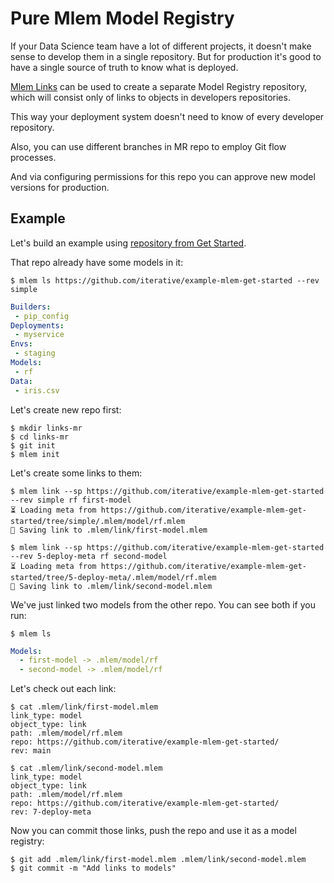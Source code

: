 # Pure Mlem Model Registry

If your Data Science team have a lot of different projects, it doesn't make
sense to develop them in a single repository. But for production it's good to
have a single source of truth to know what is deployed.

[Mlem Links](/doc/user-guide/linking) can be used to create a separate Model
Registry repository, which will consist only of links to objects in developers
repositories.

This way your deployment system doesn't need to know of every developer
repository.

Also, you can use different branches in MR repo to employ Git flow processes.

And via configuring permissions for this repo you can approve new model versions
for production.

<!-- TODO:
Setup 2 "research" repos and MR repo and show the process of deploying new model.
We need to give some example repo with links here and instead move everything below to User Guide for Links. And just give here a link to that User Guide
-->

## Example

Let's build an example using
[repository from Get Started](https://github.com/iterative/example-mlem-get-started).

That repo already have some models in it:

```cli
$ mlem ls https://github.com/iterative/example-mlem-get-started --rev simple
```

```yaml
Builders:
 - pip_config
Deployments:
 - myservice
Envs:
 - staging
Models:
 - rf
Data:
 - iris.csv
```

Let's create new repo first:

```cli
$ mkdir links-mr
$ cd links-mr
$ git init
$ mlem init
```

Let's create some links to them:

```cli
$ mlem link --sp https://github.com/iterative/example-mlem-get-started --rev simple rf first-model
⏳️ Loading meta from https://github.com/iterative/example-mlem-get-started/tree/simple/.mlem/model/rf.mlem
💾 Saving link to .mlem/link/first-model.mlem

$ mlem link --sp https://github.com/iterative/example-mlem-get-started --rev 5-deploy-meta rf second-model
⏳️ Loading meta from https://github.com/iterative/example-mlem-get-started/tree/5-deploy-meta/.mlem/model/rf.mlem
💾 Saving link to .mlem/link/second-model.mlem
```

We've just linked two models from the other repo. You can see both if you run:

```cli
$ mlem ls
```

```yaml
Models:
  - first-model -> .mlem/model/rf
  - second-model -> .mlem/model/rf
```

Let's check out each link:

```cli
$ cat .mlem/link/first-model.mlem
link_type: model
object_type: link
path: .mlem/model/rf.mlem
repo: https://github.com/iterative/example-mlem-get-started/
rev: main

$ cat .mlem/link/second-model.mlem
link_type: model
object_type: link
path: .mlem/model/rf.mlem
repo: https://github.com/iterative/example-mlem-get-started/
rev: 7-deploy-meta
```

Now you can commit those links, push the repo and use it as a model registry:

```cli
$ git add .mlem/link/first-model.mlem .mlem/link/second-model.mlem
$ git commit -m "Add links to models"
```
